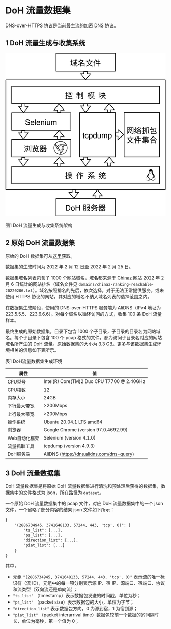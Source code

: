 # DoH 流量数据集

DNS-over-HTTPS 协议是当前最主流的加密 DNS 协议。

## 1 DoH 流量生成与收集系统

<img src="imgs/DoH流量生成与收集系统.drawio.svg" style="zoom:80%;" />

图1 DoH 流量生成与收集系统架构

## 2 原始 DoH 流量数据集

原始的 DoH 数据集可从[这里](https://www.heywhale.com/mw/dataset/628b4994f498c246a27cfdf5/file)获取。

数据集的生成时间为 2022 年 2 月 12 日至 2022 年 2 月 25 日。

数据集域名列表包含了 1000 个网站域名，域名都来源于 [Chinaz 网站](https://top.chinaz.com/alltop/) 2022 年 2 月 6 日统计的网站排名（域名文件见 `domains/chinaz-ranking-reachable-20220206.txt`）。域名按照排名的先后，依次选择。对于无法正常提供服务，或未使用 HTTPS 协议的网站，其对应的域名不纳入域名列表的选择范围之内。

在数据集生成阶段，使用的 DNS-over-HTTPS 服务端为 AliDNS（IPv4 地址为 223.5.5.5、223.6.6.6）。对每个域名以循环访问的方式，收集 100 条 DoH 流量样本。

最终生成的原始数据集，目录下包含 1000 个子目录，子目录的目录名为网站域名。每个子目录下包含 100 个 pcap 格式的文件，都为访问子目录名对应的网站域名所产生的 DoH 流量。原始数据集的大小为 3.3 GB。更多与该数据集生成环境相关的信息如下表所示。

表1 DoH流量数据集生成环境

| 属性          | 值                                         |
| ------------- | ------------------------------------------ |
| CPU型号       | Intel(R) Core(TM)2 Duo CPU T7700 @ 2.40GHz |
| CPU核数       | 12                                         |
| 内存大小      | 24GB                                       |
| 下行最大带宽  | >200Mbps                                   |
| 上行最大带宽  | >200Mbps                                   |
| 操作系统      | Ubuntu 20.04.1 LTS amd64                   |
| 浏览器        | Google Chrome (version 97.0.4692.99)       |
| Web自动化框架 | Selenium (version 4.1.0)                   |
| 流量抓取工具  | tcpdump (version 4.9.3)                    |
| DoH服务端     | AliDNS (https://dns.alidns.com/dns-query)  |

## 3 DoH 流量数据集

DoH 流量数据集是将原始 DoH 流量数据集进行清洗和预处理后获得的数据集，数据集中的文件格式为 json，所在路径为 `dataset`。

一个原始 DoH 流量数据集中的 pcap 文件，对应 DoH 流量数据集中的一个 json 文件，一个省略了部分内容的结果 json 文件如下所示：

```
{
    "(2886734945, 3741648133, 57244, 443, 'tcp', 0)": {
        "ts_list": [...],
        "ps_list": [...],
        "direction_list": [...],
        "piat_list": [...]
    }
}
```

其中，

* 元组 `"(2886734945, 3741648133, 57244, 443, 'tcp', 0)"` 表示流的唯一标识符（流 ID），元组中的每一项分别表示源 IP、宿 IP、源端口、宿端口、协议和流类型（双向流还是单向流）；
* `"ts_list"` （timestamp）表示数据包发送的时间戳，单位为秒；
* `"ps_list"` （packet size）表示数据包的大小，单位为字节；
* `"direction_list"` 表示数据包方向，0 为源到宿，1 为宿到源；
* `"piat_list"` （packet interarrival time）数据包较前一个数据的的间隔时长，单位为毫秒，第一个值为 0；

